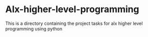 # Alx-higher-level-programming

This is a directory containing the project tasks for alx higher level programming using python
